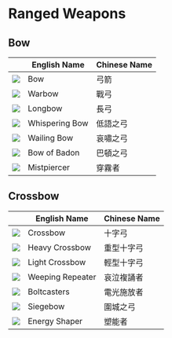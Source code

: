 # Ranged Weapons

## Bow

|| English Name | Chinese Name |
|---|---|---|
| ![](https://render.albiononline.com/v1/item/T8_2H_BOW@4.png) | Bow | 弓箭 |
| ![](https://render.albiononline.com/v1/item/T8_2H_WARBOW@4.png) | Warbow | 戰弓 |
| ![](https://render.albiononline.com/v1/item/T8_2H_LONGBOW@4.png) | Longbow | 長弓 |
| ![](https://render.albiononline.com/v1/item/T8_2H_LONGBOW_UNDEAD@4.png) | Whispering Bow | 低語之弓 |
| ![](https://render.albiononline.com/v1/item/T8_2H_BOW_HELL@4.png) | Wailing Bow | 哀嘯之弓 |
| ![](https://render.albiononline.com/v1/item/T8_2H_BOW_KEEPER@4.png) | Bow of Badon | 巴頓之弓 |
| ![](https://render.albiononline.com/v1/item/T8_2H_BOW_AVALON@4.png) | Mistpiercer | 穿霧者 |

## Crossbow

|| English Name | Chinese Name |
|---|---|---|
| ![](https://render.albiononline.com/v1/item/T8_2H_CROSSBOW@4.png) | Crossbow | 十字弓 |
| ![](https://render.albiononline.com/v1/item/T8_2H_CROSSBOWLARGE@4.png) | Heavy Crossbow | 重型十字弓 |
| ![](https://render.albiononline.com/v1/item/T8_MAIN_1HCROSSBOW@4.png) | Light Crossbow | 輕型十字弓 |
| ![](https://render.albiononline.com/v1/item/T8_2H_REPEATINGCROSSBOW_UNDEAD@4.png) | Weeping Repeater | 哀泣複誦者 |
| ![](https://render.albiononline.com/v1/item/T8_2H_DUALCROSSBOW_HELL@4.png) | Boltcasters | 電光施放者 |
| ![](https://render.albiononline.com/v1/item/T8_2H_CROSSBOWLARGE_MORGANA@4.png) | Siegebow | 圍城之弓 |
| ![](https://render.albiononline.com/v1/item/T8_2H_CROSSBOW_CANNON_AVALON@4.png) | Energy Shaper | 塑能者 |
